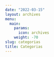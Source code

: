 ```yaml
---
date: "2022-03-15"
layout: archives
menu:
  main:
    params:
      icon: archives
    weight: -70
slug: categorias
title: Categorias
---
```

